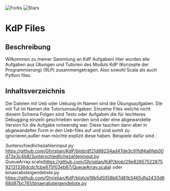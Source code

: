 ![Forks](https://img.shields.io/badge/forks-0-blue)
![Stars](https://img.shields.io/badge/stars-0-yellow)
# KdP Files

## Beschreibung
Wilkommen zu meiner Sammlung an KdP Aufgaben! Hier wurden alle Aufgaben aus Übungen und Tutorien des Moduls KdP (Konzepte der Programmierung) (9LP) zusammengetragen. Also sowohl Scala als auch Python files.

## Inhaltsverzeichnis
Die Dateien mit Ueb oder Uebung im Namen sind die Übungsaufgaben. Die mit Tut im Namen die Tutoriumsaufgaben. Einzelne Files welche nicht diesem Schema Folgen 
sind Tests oder Aufgaben die für leichteres Debugging einzeln geschrieben worden sind oder eine abgewandelte Version für die Aufgabe notwendig war. Diese tauchen dann aber in abgewandelter Form in den Ueb-files auf und sind somit zu ignorieren,außer man möchte explizit diese haben. Beispiele dafür sind :

3unterschiedlichezahleninput.py https://github.com/Ghristian/KdP/blob/df21d88234ad47de3c91fdf4a6feb00d72e3c4b8/3unterschiedlichezahleninput.py
QueueArray.scala(https://github.com/Ghristian/KdP/blob/29e8285752287592131336dcdc1cbe675f03eb87/QueueArray.scala)
oder binaerabsteigendeliste.py https://github.com/Ghristian/KdP/blob/e19b5d5058b67d81b3465dfa2433d668d87bc781/binaerabsteigendeliste.py

